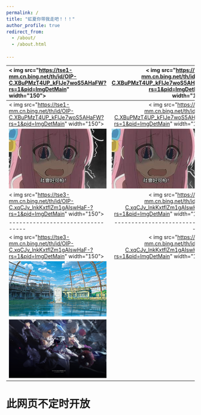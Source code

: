```yaml
---
permalink: /
title: "虹夏你带我走吧！！！"
author_profile: true
redirect_from: 
  - /about/
  - /about.html

---
```

| < img src="https://tse1-mm.cn.bing.net/th/id/OIP-C.XBuPMzT4UP_kFIJe7woS5AHaFW?rs=1&pid=ImgDetMain" width="150"> | < img src="https://tse1-mm.cn.bing.net/th/id/OIP-C.XBuPMzT4UP_kFIJe7woS5AHaFW?rs=1&pid=ImgDetMain" width="150"> | < img src="https://tse1-mm.cn.bing.net/th/id/OIP-C.XBuPMzT4UP_kFIJe7woS5AHaFW?rs=1&pid=ImgDetMain" width="150"> |
| :----------------------------------------------------------- | -----------------------------------------------------------: | ------------------------------------------------------------ |
| < img src="https://tse1-mm.cn.bing.net/th/id/OIP-C.XBuPMzT4UP_kFIJe7woS5AHaFW?rs=1&pid=ImgDetMain" width="150"> | < img src="https://tse1-mm.cn.bing.net/th/id/OIP-C.XBuPMzT4UP_kFIJe7woS5AHaFW?rs=1&pid=ImgDetMain" width="150"> | < img src="https://tse1-mm.cn.bing.net/th/id/OIP-C.XBuPMzT4UP_kFIJe7woS5AHaFW?rs=1&pid=ImgDetMain" width="150"> |
| ![社会好可怕](/images/社会好可怕.jpg)                        |                        ![社会好可怕](/images/社会好可怕.jpg) | ![社会好可怕](/images/社会好可怕.jpg)                        |
| < img src="https://tse3-mm.cn.bing.net/th/id/OIP-C.xqCJv_lnkKxtflZm1gAIswHaF-?rs=1&pid=ImgDetMain" width="150"> | < img src="https://tse3-mm.cn.bing.net/th/id/OIP-C.xqCJv_lnkKxtflZm1gAIswHaF-?rs=1&pid=ImgDetMain" width="150"> | < img src="https://tse3-mm.cn.bing.net/th/id/OIP-C.xqCJv_lnkKxtflZm1gAIswHaF-?rs=1&pid=ImgDetMain" width="150"> |
| ---------------------------------                            |                            --------------------------------- | ---------------------------------                            |
| < img src="https://tse3-mm.cn.bing.net/th/id/OIP-C.xqCJv_lnkKxtflZm1gAIswHaF-?rs=1&pid=ImgDetMain" width="150"> | < img src="https://tse3-mm.cn.bing.net/th/id/OIP-C.xqCJv_lnkKxtflZm1gAIswHaF-?rs=1&pid=ImgDetMain" width="150"> | < img src="https://tse3-mm.cn.bing.net/th/id/OIP-C.xqCJv_lnkKxtflZm1gAIswHaF-?rs=1&pid=ImgDetMain" width="150"> |
| ![玲芽之旅](/images/editing-talk.png)                        |                                                              |                                                              |
| ![RE:0](/images/210.jpg)                                     |                                                              |                                                              |

# 此网页不定时开放 #

